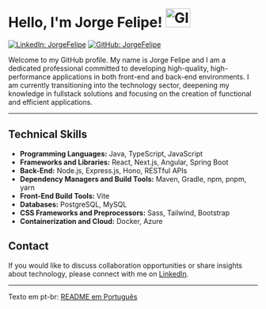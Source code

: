 # Hello, I'm Jorge Felipe! <img src="https://i.giphy.com/media/v1.Y2lkPTc5MGI3NjExMjh6NG5raXUyZmx1dnNyd29zMTQ3OGUzN2JmbnJmdzc2amJwcXd4ZiZlcD12MV9pbnRlcm5hbF9naWZfYnlfaWQmY3Q9cw/UT1lEusLQcGGzADE1D/giphy.gif" alt="GIF" width="50" height="38" />

[![LinkedIn: JorgeFelipe](https://img.shields.io/badge/-jorgefelipe-blue?style=flat-square&logo=Linkedin&logoColor=white)](https://www.linkedin.com/in/felipesiper/)
[![GitHub: JorgeFelipe](https://img.shields.io/github/followers/livehass?label=follow&style=social)](https://github.com/livehass)

Welcome to my GitHub profile. My name is Jorge Felipe and I am a dedicated professional committed to developing high-quality, high-performance applications in both front-end and back-end environments. I am currently transitioning into the technology sector, deepening my knowledge in fullstack solutions and focusing on the creation of functional and efficient applications.

---

## Technical Skills

- **Programming Languages:** Java, TypeScript, JavaScript
- **Frameworks and Libraries:** React, Next.js, Angular, Spring Boot
- **Back-End:** Node.js, Express.js, Hono, RESTful APIs
- **Dependency Managers and Build Tools:** Maven, Gradle, npm, pnpm, yarn
- **Front-End Build Tools:** Vite
- **Databases:** PostgreSQL, MySQL
- **CSS Frameworks and Preprocessors:** Sass, Tailwind, Bootstrap
- **Containerization and Cloud:** Docker, Azure

## Contact

If you would like to discuss collaboration opportunities or share insights about technology, please connect with me on [LinkedIn](https://www.linkedin.com/in/felipesiper/).

---

Texto em pt-br: [README em Português](./README_pt.md)
